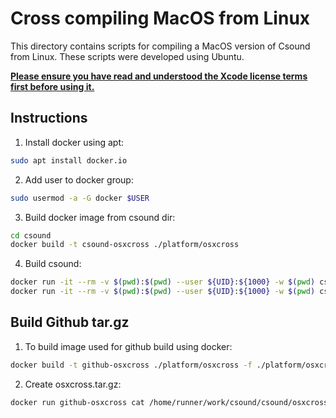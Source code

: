 Cross compiling MacOS from Linux
================================

This directory contains scripts for compiling a MacOS version 
of Csound from Linux.  These scripts were developed using Ubuntu.

**[Please ensure you have read and understood the Xcode license
terms first before using it.](https://www.apple.com/legal/sla/docs/xcode.pdf)**

## Instructions

1. Install docker using apt:

```bash
sudo apt install docker.io
```

2. Add user to docker group:

```bash
sudo usermod -a -G docker $USER
```

3. Build docker image from csound dir:

```bash
cd csound
docker build -t csound-osxcross ./platform/osxcross
```

4. Build csound:

```bash
docker run -it --rm -v $(pwd):$(pwd) --user ${UID}:${1000} -w $(pwd) csound-osxcross './platform/osxcross/build_release.sh'
docker run -it --rm -v $(pwd):$(pwd) --user ${UID}:${1000} -w $(pwd) csound-osxcross './platform/osxcross/build_debug.sh'
```

## Build Github tar.gz

1. To build image used for github build using docker:

```bash
docker build -t github-osxcross ./platform/osxcross -f ./platform/osxcross/Dockerfile.github_runner
```

2. Create osxcross.tar.gz:

```bash
docker run github-osxcross cat /home/runner/work/csound/csound/osxcross.tar.gz > osxcross.tar.gz
```
